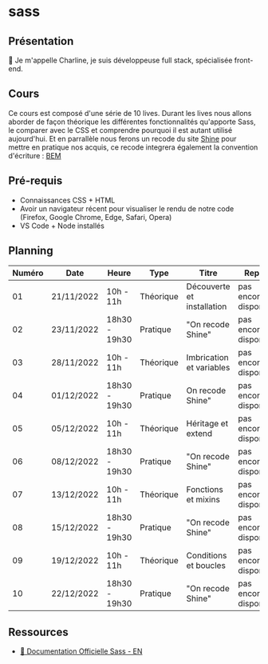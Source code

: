 # sass

## Présentation

👋 Je m'appelle Charline, je suis développeuse full stack, spécialisée front-end.

## Cours

Ce cours est composé d'une série de 10 lives.
Durant les lives nous allons aborder de façon théorique les différentes fonctionnalités qu'apporte Sass, le comparer avec le CSS et comprendre pourquoi il est autant utilisé aujourd'hui. Et en parrallèle nous ferons un recode du site [Shine](https://www.shine.fr) pour mettre en pratique nos acquis, ce recode integrera également la convention d'écriture : [BEM](https://getbem.com/introduction/)

## Pré-requis

- Connaissances CSS + HTML
- Avoir un navigateur récent pour visualiser le rendu de notre code (Firefox, Google Chrome, Edge, Safari, Opera)
- VS Code + Node installés

## Planning

| Numéro | Date       | Heure         | Type      | Titre                      | Replay                |
| ------ | ---------- | ------------- | --------- | -------------------------- | --------------------- |
| 01     | 21/11/2022 | 10h - 11h     | Théorique | Découverte et installation | pas encore disponible |
| 02     | 23/11/2022 | 18h30 - 19h30 | Pratique  | "On recode Shine"          | pas encore disponible |
| 03     | 28/11/2022 | 10h - 11h     | Théorique | Imbrication et variables   | pas encore disponible |
| 04     | 01/12/2022 | 18h30 - 19h30 | Pratique  | On recode Shine"           | pas encore disponible |
| 05     | 05/12/2022 | 10h - 11h     | Théorique | Héritage et extend         | pas encore disponible |
| 06     | 08/12/2022 | 18h30 - 19h30 | Pratique  | "On recode Shine"          | pas encore disponible |
| 07     | 13/12/2022 | 10h - 11h     | Théorique | Fonctions et mixins        | pas encore disponible |
| 08     | 15/12/2022 | 18h30 - 19h30 | Pratique  | "On recode Shine"          | pas encore disponible |
| 09     | 19/12/2022 | 10h - 11h     | Théorique | Conditions et boucles      | pas encore disponible |
| 10     | 22/12/2022 | 18h30 - 19h30 | Pratique  | "On recode Shine"          | pas encore disponible |

## Ressources

- [📖 Documentation Officielle Sass - EN](https://sass-lang.com/)
